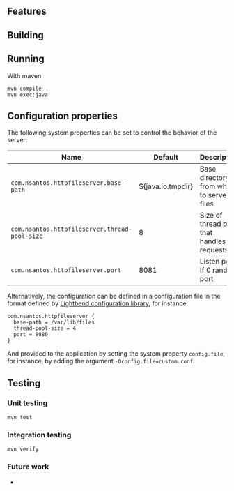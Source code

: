## Features


## Building


## Running

With maven
```
mvn compile
mvn exec:java
```

## Configuration properties

The following system properties can be set to control the behavior of the server: 

| Name                                          | Default           | Description                                |
|-----------------------------------------------|-------------------|--------------------------------------------|
| `com.nsantos.httpfileserver.base-path`        | ${java.io.tmpdir} | Base directory from where to serve files   |
| `com.nsantos.httpfileserver.thread-pool-size` | 8                 | Size of thread pool that handles requests  | 
| `com.nsantos.httpfileserver.port`             | 8081              | Listen port. If 0 random port              | 

Alternatively, the configuration can be defined in a configuration file in the format defined by 
[Lightbend configuration library](https://github.com/lightbend/config), for instance:

```
com.nsantos.httpfileserver {
  base-path = /var/lib/files
  thread-pool-size = 4
  port = 8080
}
```

And provided to the application by setting the system property `config.file`, for instance, by adding the argument
`-Dconfig.file=custom.conf`.


## Testing

### Unit testing
`mvn test`


### Integration testing

`mvn verify`




### Future work

- 